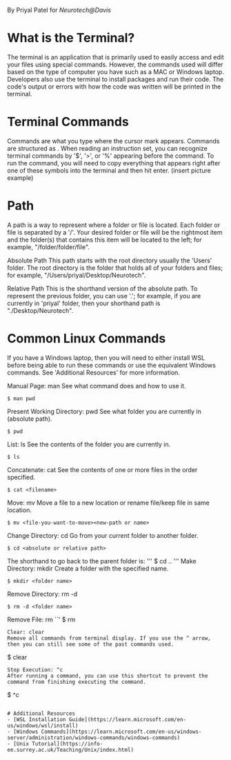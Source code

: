 By Priyal Patel for _Neurotech@Davis_

# What is the Terminal?

The terminal is an application that is primarily used to easily access and edit your files using special commands. However, the commands used will differ based on the type of computer you have such as a MAC or Windows laptop. Developers also use the terminal to install packages and run their code. The code's output or errors with how the code was written will be printed in the terminal.

# Terminal Commands

Commands are what you type where the cursor mark appears. Commands are structured as <abbreviated action> <inputs>. When reading an instruction set, you can recognize terminal commands by '$', '>', or '%' appearing before the command. To run the command, you will need to copy everything that appears right after one of these symbols into the terminal and then hit enter.
(insert picture example)

# Path

A path is a way to represent where a folder or file is located. Each folder or file is separated by a '/'. Your desired folder or file will be the rightmost item and the folder(s) that contains this item will be located to the left; for example, "/folder/folder/file".

Absolute Path
This path starts with the root directory usually the 'Users' folder. The root directory is the folder that holds all of your folders and files; for example, "/Users/priyal/Desktop/Neurotech".

Relative Path
This is the shorthand version of the absolute path. To represent the previous folder, you can use '.'; for example, if you are currently in 'priyal' folder, then your shorthand path is "./Desktop/Neurotech".

# Common Linux Commands

If you have a Windows laptop, then you will need to either install WSL before being able to run these commands or use the equivalent Windows commands. See 'Additional Resources' for more information.

Manual Page: man
See what command does and how to use it.

```
$ man pwd
```

Present Working Directory: pwd
See what folder you are currently in (absolute path).

```
$ pwd
```

List: ls
See the contents of the folder you are currently in.

```
$ ls
```

Concatenate: cat
See the contents of one or more files in the order specified.

```
$ cat <filename>
```

Move: mv
Move a file to a new location or rename file/keep file in same location.

```
$ mv <file-you-want-to-move><new-path or name>
```

Change Directory: cd
Go from your current folder to another folder.

```
$ cd <absolute or relative path>
```

The shorthand to go back to the parent folder is:
'''
$ cd ..
'''
Make Directory: mkdir
Create a folder with the specified name.

```
$ mkdir <folder name>
```

Remove Directory: rm -d

```
$ rm -d <folder name>
```

Remove File: rm
``'
$ rm <file name>

```
Clear: clear
Remove all commands from terminal display. If you use the ^ arrow, then you can still see some of the past commands used.
```

$ clear

```
Stop Execution: ^c
After running a command, you can use this shortcut to prevent the command from finishing executing the command.
```

$ <command>
^c

```

# Additional Resources
- [WSL Installation Guide](https://learn.microsoft.com/en-us/windows/wsl/install)
- [Windows Commands](https://learn.microsoft.com/en-us/windows-server/administration/windows-commands/windows-commands)
- [Unix Tutorial](https://info-ee.surrey.ac.uk/Teaching/Unix/index.html)
```

